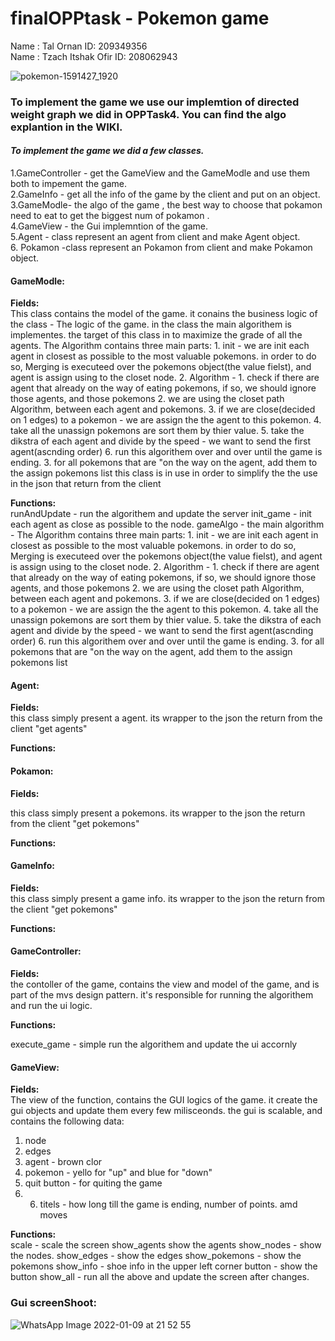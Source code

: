 # finalOPPtask - Pokemon game

Name : Tal Ornan ID: 209349356<br />
Name : Tzach Itshak Ofir ID: 208062943<br />


![pokemon-1591427_1920](https://user-images.githubusercontent.com/76403961/148697885-be26bf80-4612-46c3-9d91-225fc1206909.jpg)

### ****To implement the game we use our implemtion of directed weight graph we did in OPPTask4. You can find the algo explantion in the WIKI.****
 
#### *****To implement the game we did a few classes.*****

1.GameController - get the GameView and the GameModle and use them both to impement the game.<br /> 
2.GameInfo - get all the info of the game by the client and put on an object.<br />
3.GameModle- the algo of the game , the best way to choose that pokamon need to eat to get the biggest num of pokamon .<br />
4.GameView - the Gui implemntion of the game.<br />
5.Agent - class represent an agent from client and make Agent object.<br />
6. Pokamon -class represent an Pokamon from client and make Pokamon object.<br />

#### ****GameModle:****
**Fields:**<br />
This class contains the model of the game. it conains the business logic of the class - 
        The logic of the game. in the class the main algorithem is implementes. the target of this class in to maximize
        the grade of all the agents.
        The  Algorithm contains three main parts:
            1. init - we are init each agent in closest as possible to the most valuable pokemons. in order to do so,
            Merging is executeed over the pokemons object(the value fielst), and agent is assign using to the closet node.
            2.  Algorithm -
                1. check if there are agent that already on the way of eating pokemons, if so, we should ignore those agents, and those pokemons
                2. we are using the closet path  Algorithm, between each agent and pokemons.
                3. if we are close(decided on 1 edges) to a pokemon - we are assign the the agent to this pokemon.
                4. take all the unassign pokemons are sort them by thier value.
                5. take the dikstra of each agent and divide by the speed - we want to send the first agent(ascnding order)
                6. run this algorithem over and over until the game is ending.
            3. for all pokemons that are "on the way on the agent, add them to the assign pokemons list
        this class is in use in order to simplify the the use in the json that return from the client


**Functions:**<br />
runAndUpdate - run the algorithem and update the server
init_game - init each agent as close as possible to the node.
gameAlgo - the main algorithm - 
        The  Algorithm contains three main parts:
            1. init - we are init each agent in closest as possible to the most valuable pokemons. in order to do so,
            Merging is executeed over the pokemons object(the value fielst), and agent is assign using to the closet node.
            2.  Algorithm -
                1. check if there are agent that already on the way of eating pokemons, if so, we should ignore those agents, and those pokemons
                2. we are using the closet path  Algorithm, between each agent and pokemons.
                3. if we are close(decided on 1 edges) to a pokemon - we are assign the the agent to this pokemon.
                4. take all the unassign pokemons are sort them by thier value.
                5. take the dikstra of each agent and divide by the speed - we want to send the first agent(ascnding order)
                6. run this algorithem over and over until the game is ending.
            3. for all pokemons that are "on the way on the agent, add them to the assign pokemons list




#### ****Agent:****
**Fields:**<br />
this class simply present a agent. its wrapper to the json the return from the client "get agents"



**Functions:**<br />
 



#### ****Pokamon:****
**Fields:**<br />

this class simply present a pokemons. its wrapper to the json the return from the client "get pokemons"


**Functions:**<br />



#### ****GameInfo:****
**Fields:**<br />
this class simply present a game info. its wrapper to the json the return from the client "get pokemons"



**Functions:**<br />

#### ****GameController:****
**Fields:**<br />
the contoller of the game, contains the view and model of the game, and is part of the mvs design pattern.
it's responsible for running the algorithem and run the ui logic.



**Functions:**<br />

execute_game - simple run the algorithem and update the ui accornly 


#### ****GameView:****
**Fields:**<br />
The view of the function, contains the GUI logics of the game.
it create the gui objects and update them every few milisceonds.
the gui is scalable, and contains the following data:
1. node
2. edges
3. agent - brown clor
4. pokemon - yello for "up" and blue for "down"
5. quit button - for quiting the game
6. 6. titels - how long till the game is ending, number of points. amd moves


**Functions:**<br />
scale - scale the screen 
show_agents show the agents 
show_nodes - show the nodes.
show_edges - show the edges
show_pokemons - show the pokemons
show_info - shoe info in the upper left corner
button - show the button 
show_all - run all the above and update the screen after changes.






### ****Gui screenShoot:****
![WhatsApp Image 2022-01-09 at 21 52 55](https://user-images.githubusercontent.com/76403961/148698947-329d197e-e69e-4238-8b19-52b0622918b1.jpeg)

